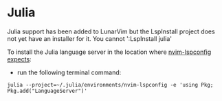 # Julia

Julia support has been added to LunarVim but the LspInstall project does not yet have an installer for it. You cannot ':LspInstall julia'

To install the Julia language server in the location where [nvim-lspconfig expects](https://github.com/neovim/nvim-lspconfig/blob/master/doc/server_configurations.md#julials):

- run the following terminal command:

```
julia --project=~/.julia/environments/nvim-lspconfig -e 'using Pkg; Pkg.add("LanguageServer")'
```
